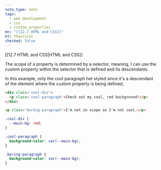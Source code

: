 ```yaml
---
note_type: note
tags:
  - web_development
  - css
  - custom_properties
mn: "[[12.7 HTML and CSS]]"
kt: theorical
checked: false
---
```

[[12.7 HTML and CSS|HTML and CSS]]

The scope of a property is determined by a selector, meaning, I can use the custom property within the selector that is defined and its descendants. 

In this example, only the cool paragraph het styled since it's a descendant of the element where the custom property is being defined, 
```HTML
<div class='cool-div'>
  <p class='cool-paragraph'>Check out my cool, red background!</p>
</div>

<p class='boring-paragraph'>I'm not in scope so I'm not cool.</p>
```

```CSS
.cool-div {
  --main-bg: red;
}

.cool-paragraph {
  background-color: var(--main-bg);
}

.boring-paragraph {
  background-color: var(--main-bg);
}
```

